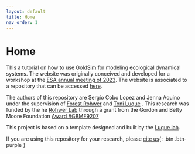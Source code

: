 ```yaml
---
layout: default
title: Home
nav_order: 1
---
```


# Home

This a tutorial on how to use [GoldSim](https://www.goldsim.com/) for modeling ecological dynamical systems. The website was originally conceived and developed for 
a workshop at the [ESA annual meeting of 2023](https://esa.org/portland2023/).
The website is associated to a repository that can be accessed [here](https://github.com/SergioCoboLopez/Workshop_ESA).

The authors of this repository are Sergio Cobo Lopez and Jenna Aquino under the supervision of [Forest Rohwer](https://coralandphage.org/people_forest.php) and [Toni Luque](https://scholar.google.com/citations?user=ytvnI68AAAAJ&hl=en)
. This research was funded by the he [Rohwer Lab](https://coralandphage.org/) through a grant from the Gordon and Betty Moore Foundation [Award #GBMF9207
 ](https://www.moore.org/grant-detail?grantId=GBMF9207)

This project is based on a template designed and built by the [Luque lab](https://www.luquelab.com).

If you are using this repository for your research, please [cite us](https://github.com/SergioCoboLopez/Workshop_ESA/blob/main/CITATION.cff){: .btn .btn-purple }
